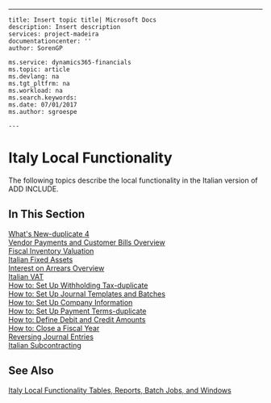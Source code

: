 ---
    title: Insert topic title| Microsoft Docs
    description: Insert description
    services: project-madeira
    documentationcenter: ''
    author: SorenGP

    ms.service: dynamics365-financials
    ms.topic: article
    ms.devlang: na
    ms.tgt_pltfrm: na
    ms.workload: na
    ms.search.keywords:
    ms.date: 07/01/2017
    ms.author: sgroespe

    ---
# Italy Local Functionality
The following topics describe the local functionality in the Italian version of ADD INCLUDE<!--[!INCLUDE[navnow](../../includes/navnow_md.md)]-->.  
  
## In This Section  
 [What's New-duplicate 4](../what-s-new-duplicate-4.md)  
  [Vendor Payments and Customer Bills Overview](../vendor-payments-and-customer-bills-overview.md)  
  [Fiscal Inventory Valuation](../fiscal-inventory-valuation.md)  
  [Italian Fixed Assets](../italian-fixed-assets.md)  
  [Interest on Arrears Overview](../interest-on-arrears-overview.md)  
  [Italian VAT](../italian-vat.md)  
  [How to: Set Up Withholding Tax-duplicate](../how-to-set-up-withholding-tax-duplicate.md)  
  [How to: Set Up Journal Templates and Batches](../how-to-set-up-journal-templates-and-batches.md)  
  [How to: Set Up Company Information](../how-to-set-up-company-information.md)  
  [How to: Set Up Payment Terms-duplicate](../how-to-set-up-payment-terms-duplicate.md)  
  [How to: Define Debit and Credit Amounts](../how-to-define-debit-and-credit-amounts.md)  
  [How to: Close a Fiscal Year](../how-to-close-a-fiscal-year.md)  
  [Reversing Journal Entries](../reversing-journal-entries.md)  
  [Italian Subcontracting](../italian-subcontracting.md)  
  
## See Also  
 [Italy Local Functionality Tables, Reports, Batch Jobs, and Windows](../italy-local-functionality-tables-reports-batch-jobs-and-windows.md)